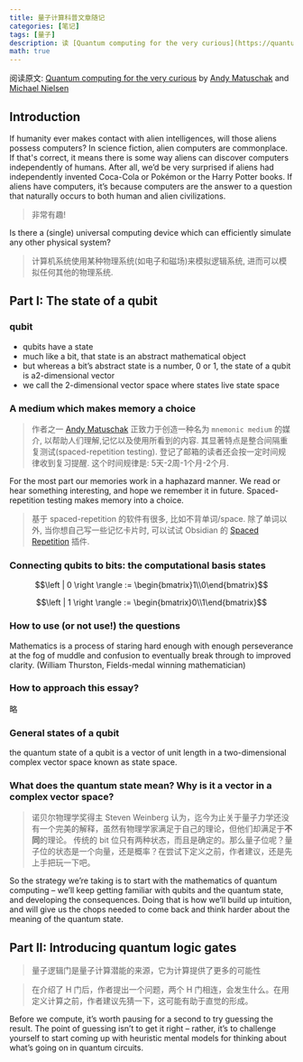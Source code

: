```yaml
---
title: 量子计算科普文章随记
categories: [笔记]
tags: [量子]
description: 读 [Quantum computing for the very curious](https://quantum.country/qcvc) 随记.
math: true
---
```


阅读原文: [Quantum computing for the very curious](https://quantum.country/qcvc)
by [Andy Matuschak](https://andymatuschak.org/) and [Michael Nielsen](https://michaelnielsen.org/)

## Introduction

If humanity ever makes contact with alien intelligences, will those aliens possess computers? In science fiction, alien computers are commonplace. If that's correct, it means there is some way aliens can discover computers independently of humans. After all, we’d be very surprised if aliens had independently invented Coca-Cola or Pokémon or the Harry Potter books. If aliens have computers, it’s because computers are the answer to a question that naturally occurs to both human and alien civilizations.

> 非常有趣!

Is there a (single) universal computing device which can efficiently simulate any other physical system?

> 计算机系统使用某种物理系统(如电子和磁场)来模拟逻辑系统, 进而可以模拟任何其他的物理系统.

## Part I: The state of a qubit

### qubit

- qubits have a state
- much like a bit, that state is an abstract mathematical object
- but whereas a bit’s abstract state is a number, 0 or 1, the state of a qubit is a2-dimensional vector
- we call the 2-dimensional vector space where states live state space

### A medium which makes memory a choice

> 作者之一 [Andy Matuschak](https://andymatuschak.org/) 正致力于创造一种名为 `mnemonic medium` 的媒介, 以帮助人们理解,记忆以及使用所看到的内容. 其显著特点是整合间隔重复测试(spaced-repetition testing). 登记了邮箱的读者还会按一定时间规律收到复习提醒. 这个时间规律是: 5天-2周-1个月-2个月.

For the most part our memories work in a haphazard manner. We read or hear something interesting, and hope we remember it in future. Spaced-repetition testing makes memory into a choice.

> 基于 spaced-repetition 的软件有很多, 比如不背单词/space. 除了单词以外, 当你想自己写一些记忆卡片时, 可以试试 Obsidian 的 [Spaced Repetition](obsidian://show-plugin?id=obsidian-spaced-repetition) 插件.

### Connecting qubits to bits: the computational basis states

```math
\left | 0 \right \rangle := \begin{bmatrix}1\\0\end{bmatrix}
```
```math
\left | 1 \right \rangle := \begin{bmatrix}0\\1\end{bmatrix}
```

### How to use (or not use!) the questions

Mathematics is a process of staring hard enough with enough perseverance at the fog of muddle and confusion to eventually break through to improved clarity. (William Thurston,
Fields-medal winning mathematician)

### How to approach this essay?

略

### General states of a qubit

the quantum state of a qubit is a vector of unit length in a two-dimensional complex vector space known as state space.

### What does the quantum state mean? Why is it a vector in a complex vector space?

> 诺贝尔物理学奖得主 Steven Weinberg 认为，迄今为止关于量子力学还没有一个完美的解释，虽然有物理学家满足于自己的理论，但他们却满足于**不同**的理论。
> 传统的 bit 位只有两种状态，而且是确定的。那么量子位呢？量子位的状态是一个向量，还是概率？在尝试下定义之前，作者建议，还是先上手把玩一下吧。

So the strategy we’re taking is to start with the mathematics of quantum computing – we’ll keep getting familiar with qubits and the quantum state, and developing the consequences. Doing that is how we’ll build up intuition, and will give us the chops needed to come back and think harder about the meaning of the quantum state.

## Part II: Introducing quantum logic gates

> 量子逻辑门是量子计算潜能的来源，它为计算提供了更多的可能性

> 在介绍了 H 门后，作者提出一个问题，两个 H 门相连，会发生什么。在用定义计算之前，作者建议先猜一下，这可能有助于直觉的形成。

Before we compute, it’s worth pausing for a second to try guessing the result. The point of guessing isn’t to get it right – rather, it’s to challenge yourself to start coming up with heuristic mental models for thinking about what’s going on in quantum circuits.

